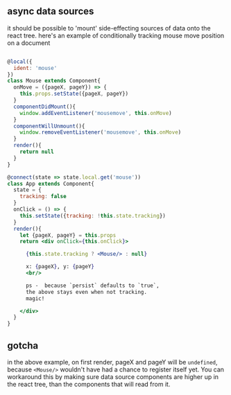 async data sources
---

it should be possible to 'mount' side-effecting sources of data onto the react tree. here's an example of conditionally tracking mouse move position on a document

```jsx

@local({
  ident: 'mouse'
})
class Mouse extends Component{
  onMove = ({pageX, pageY}) => {
    this.props.setState({pageX, pageY})
  }
  componentDidMount(){
    window.addEventListener('mousemove', this.onMove)
  }
  componentWillUnmount(){
    window.removeEventListener('mousemove', this.onMove)
  }
  render(){
    return null
  }
}

@connect(state => state.local.get('mouse'))
class App extends Component{
  state = {
    tracking: false
  }
  onClick = () => {
    this.setState({tracking: !this.state.tracking})
  }
  render(){
    let {pageX, pageY} = this.props
    return <div onClick={this.onClick}>

      {this.state.tracking ? <Mouse/> : null}

      x: {pageX}, y: {pageY}
      <br/>

      ps -  because `persist` defaults to `true`,
      the above stays even when not tracking.
      magic!

    </div>
  }
}
```

gotcha
---

in the above example, on first render, pageX and pageY will be `undefined`, because `<Mouse/>` wouldn't have had a chance to register itself yet. You can workaround this by making sure data source components are higher up in the react tree, than the components that will read from it.